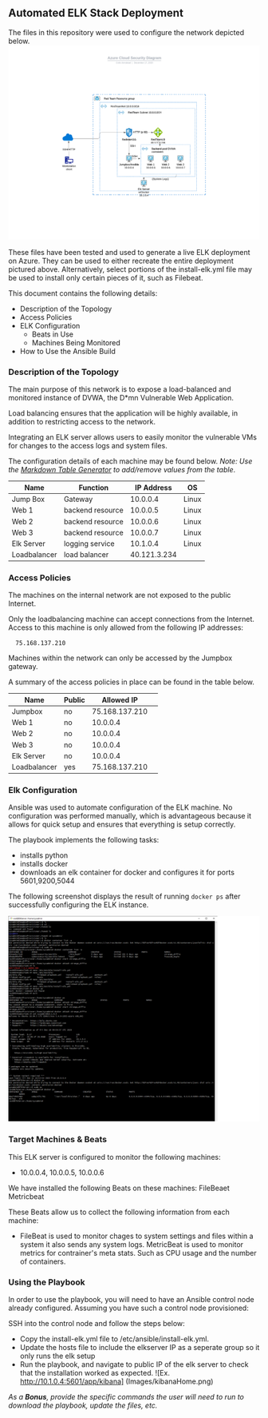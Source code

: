 ## Automated ELK Stack Deployment

The files in this repository were used to configure the network depicted below.
![](Images/Homework13.png)


These files have been tested and used to generate a live ELK deployment on Azure. They can be used to either recreate the entire deployment pictured above. Alternatively, select portions of the install-elk.yml file may be used to install only certain pieces of it, such as Filebeat.


This document contains the following details:
- Description of the Topology
- Access Policies
- ELK Configuration
  - Beats in Use
  - Machines Being Monitored
- How to Use the Ansible Build


### Description of the Topology

The main purpose of this network is to expose a load-balanced and monitored instance of DVWA, the D*mn Vulnerable Web Application.

Load balancing ensures that the application will be highly available, in addition to restricting access to the network.

Integrating an ELK server allows users to easily monitor the vulnerable VMs for changes to the access logs and system files.

The configuration details of each machine may be found below.
_Note: Use the [Markdown Table Generator](http://www.tablesgenerator.com/markdown_tables) to add/remove values from the table_.

| Name       | Function         | IP Address | OS    |
|------------|------------------|------------|-------|
| Jump Box   | Gateway          | 10.0.0.4   | Linux |
| Web 1      | backend resource | 10.0.0.5   | Linux |
| Web 2      | backend resource | 10.0.0.6   | Linux |
| Web 3      | backend resource | 10.0.0.7   | Linux |
| Elk Server | logging service  | 10.1.0.4   | Linux |
| Loadbalancer | load balancer  | 40.121.3.234|      |
### Access Policies

The machines on the internal network are not exposed to the public Internet. 

Only the loadbalancing machine can accept connections from the Internet. Access to this machine is only allowed from the following IP addresses:

      75.168.137.210

Machines within the network can only be accessed by the Jumpbox gateway.

A summary of the access policies in place can be found in the table below.

| Name         | Public | Allowed IP     |   |
|--------------|--------|----------------|---|
| Jumpbox      | no     | 75.168.137.210 |   |
| Web 1        | no     | 10.0.0.4       |   |
| Web 2        | no     | 10.0.0.4       |   |
| Web 3        | no     | 10.0.0.4       |   |
| Elk Server   | no     | 10.0.0.4       |   |
| Loadbalancer | yes    | 75.168.137.210 |   |

### Elk Configuration

Ansible was used to automate configuration of the ELK machine. No configuration was performed manually, which is advantageous because it allows for quick setup and ensures that everything is setup correctly.

The playbook implements the following tasks:
- installs python
- installs docker
- downloads an elk container for docker and configures it for ports 5601,9200,5044

The following screenshot displays the result of running `docker ps` after successfully configuring the ELK instance.

![](Images/elkDocker.png)

### Target Machines & Beats
This ELK server is configured to monitor the following machines:
- 10.0.0.4, 10.0.0.5, 10.0.0.6

We have installed the following Beats on these machines:
  FileBeaet
  Metricbeat

These Beats allow us to collect the following information from each machine:
- FileBeat is used to monitor chages to system settings and files within a system it also sends any system logs. MetricBeat is used to monitor metrics for contrainer's meta stats. Such as CPU usage and the number of containers.

### Using the Playbook
In order to use the playbook, you will need to have an Ansible control node already configured. Assuming you have such a control node provisioned: 

SSH into the control node and follow the steps below:
- Copy the install-elk.yml file to /etc/ansible/install-elk.yml.
- Update the hosts file to include the elkserver IP as a seperate group so it only runs the elk setup
- Run the playbook, and navigate to public IP of the elk server to check that the installation worked as expected. 
![Ex. http://10.1.0.4:5601/app/kibana] (Images/kibanaHome.png)

_As a **Bonus**, provide the specific commands the user will need to run to download the playbook, update the files, etc._
